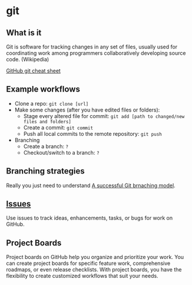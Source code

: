 # git

## What is it
Git is software for tracking changes in any set of files, usually used for coordinating work among programmers collaboratively developing source code. (Wikipedia)

[GitHub git cheat sheet](https://training.github.com/downloads/github-git-cheat-sheet/)

## Example workflows

* Clone a repo: `git clone [url]`
* Make some changes (after you have edited files or folders):
  * Stage every altered file for commit: `git add [path to changed/new files and folders]`
  * Create a commit: `git commit`
  * Push all local commits to the remote repository: `git push`
* Branching
  * Create a branch: `?`
  * Checkout/switch to a branch: `?`
  

## Branching strategies
Really you just need to understand [A successful Git brnaching model](https://nvie.com/posts/a-successful-git-branching-model/).

## [Issues](https://guides.github.com/features/issues/)
Use issues to track ideas, enhancements, tasks, or bugs for work on GitHub.

## Project Boards
Project boards on GitHub help you organize and prioritize your work. You can create project boards for specific feature work, comprehensive roadmaps, or even release checklists. With project boards, you have the flexibility to create customized workflows that suit your needs.


